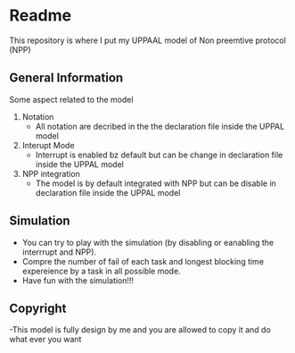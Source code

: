 # Readme

This repository is where I put my UPPAAL model of Non preemtive protocol (NPP)


## General Information

Some aspect related to the model

1. Notation
    - All notation are decribed in the the declaration file inside the UPPAL model
2. Interupt Mode
    - Interrupt is enabled bz default but can be change in declaration file inside the UPPAL model
3. NPP integration
    - The model is by default integrated with NPP but can be disable in declaration file inside the UPPAL model

## Simulation

- You can try to play with the simulation (by disabling or eanabling the interrrupt and NPP). 
- Compre the number of fail of each task and longest blocking time expereience by a task in all possible mode.
- Have fun with the simulation!!!


## Copyright
-This model is fully design by me and you are allowed to copy it and do what ever you want



